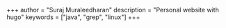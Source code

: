 +++
author = "Suraj Muraleedharan"
description = "Personal website with hugo"
keywords = ["java", "grep", "linux"] 
+++
